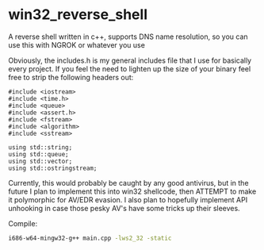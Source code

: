 # win32_reverse_shell
A reverse shell written in c++, supports DNS name resolution, so you can use this with NGROK or whatever you use

Obviously, the includes.h is my general includes file that I use for basically every project. If you feel the need to lighten up the size of your binary feel free to strip the following headers out:
```
#include <iostream>
#include <time.h>
#include <queue>
#include <assert.h>
#include <fstream>
#include <algorithm>
#include <sstream>

using std::string;
using std::queue;
using std::vector;
using std::ostringstream;
```
Currently, this would probably be caught by any good antivirus, but in the future I plan to implement this into win32 shellcode, then ATTEMPT to make it polymorphic for AV/EDR evasion. I also plan to hopefully implement API unhooking in case those pesky AV's have some tricks up their sleeves.

Compile:
```bash
i686-w64-mingw32-g++ main.cpp -lws2_32 -static
```
